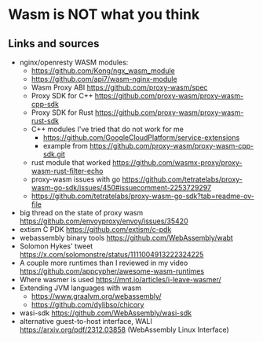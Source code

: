 # Wasm is NOT what you think

## Links and sources

- nginx/openresty WASM modules:
	- https://github.com/Kong/ngx_wasm_module
	- https://github.com/api7/wasm-nginx-module
	- Wasm Proxy ABI https://github.com/proxy-wasm/spec
	- Proxy SDK for C++ https://github.com/proxy-wasm/proxy-wasm-cpp-sdk
	- Proxy SDK for Rust https://github.com/proxy-wasm/proxy-wasm-rust-sdk
	- C++ modules I've tried that do not work for me
		- https://github.com/GoogleCloudPlatform/service-extensions
		- example from https://github.com/proxy-wasm/proxy-wasm-cpp-sdk.git
	- rust module that worked https://github.com/wasmx-proxy/proxy-wasm-rust-filter-echo
	- proxy-wasm issues with go https://github.com/tetratelabs/proxy-wasm-go-sdk/issues/450#issuecomment-2253729297
	- https://github.com/tetratelabs/proxy-wasm-go-sdk?tab=readme-ov-file
- big thread on the state of proxy wasm https://github.com/envoyproxy/envoy/issues/35420
- extism C PDK https://github.com/extism/c-pdk
- webassembly binary tools https://github.com/WebAssembly/wabt
- Solomon Hykes' tweet https://x.com/solomonstre/status/1111004913222324225
- A couple more runtimes than I reviewed in my video https://github.com/appcypher/awesome-wasm-runtimes
- Where wasmer is used https://mnt.io/articles/i-leave-wasmer/
- Extending JVM languages with wasm
	- https://www.graalvm.org/webassembly/
	- https://github.com/dylibso/chicory
- wasi-sdk https://github.com/WebAssembly/wasi-sdk
- alternative guest-to-host interface, WALI https://arxiv.org/pdf/2312.03858 (WebAssembly Linux Interface)
